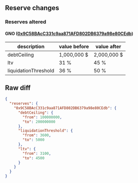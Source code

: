 ## Reserve changes

### Reserves altered

#### GNO ([0x9C58BAcC331c9aa871AFD802DB6379a98e80CEdb](https://gnosisscan.io/address/0x9C58BAcC331c9aa871AFD802DB6379a98e80CEdb))

| description | value before | value after |
| --- | --- | --- |
| debtCeiling | 1,000,000 $ | 2,000,000 $ |
| ltv | 31 % | 45 % |
| liquidationThreshold | 36 % | 50 % |


## Raw diff

```json
{
  "reserves": {
    "0x9C58BAcC331c9aa871AFD802DB6379a98e80CEdb": {
      "debtCeiling": {
        "from": 100000000,
        "to": 200000000
      },
      "liquidationThreshold": {
        "from": 3600,
        "to": 5000
      },
      "ltv": {
        "from": 3100,
        "to": 4500
      }
    }
  }
}
```